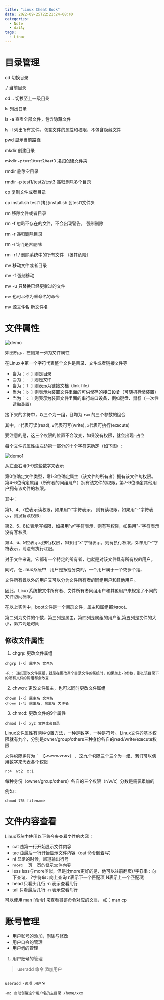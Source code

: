 ```yaml
---
title: "Linux Cheat Book"
date: 2022-09-25T22:21:24+08:00
categories:
  - Note
  - daily
tags:
  - Linux
---
```


# 目录管理

cd  切换目录

./  当前目录

cd ..  切换至上一级目录

ls  列出目录

ls -a 查看全部文件，包含隐藏文件

ls -l 列出所有文件，包含文件的属性和权限，不包含隐藏文件


pwd 显示当前路径

mkdir 创建目录

mkdir -p test1/test2/test3  递归创建文件夹

rmdir 删除空目录

rmdir -p test1/test2/test3  递归删除多个目录

cp  复制文件或者目录

cp install.sh test1  拷贝install.sh 到test1文件夹

rm 移除文件或者目录

rm -f 忽略不存在的文件，不会出现警告， 强制删除

rm -r 递归删除目录

rm -i 询问是否删除

rm -rf /  删除系统中的所有文件 （极其危险）


mv  移动文件或者目录

mv -f 强制移动

mv -u 只替换已经更新过的文件

mv 也可以作为重命名的命令

mv 源文件名 新文件名

# 文件属性

![demo](ROOT.png)

如图所示，左侧第一列为文件属性

在Linux中第一个字符代表整个文件是目录、文件或者链接文件等
 - 当为 `[ d ]` 则是目录
 - 当为 `[ - ]` 则是文件
 - 当为 `[ l ]` 则表示为链接文档（link file）
 - 当为 `[ b ]` 则表示为装置文件里面的可供储存的接口设备（可随机存储装置）
 - 当为 `[ c ]` 则表示为装置文件里面的串行端口设备，例如键盘、鼠标（一次性读取装置）

接下来的字符中，以三个为一组，且均为 `rwx` 的三个参数的组合

其中，` r `代表可读(read), ` w `代表可写(write), ` x `代表可执行(execute)

要注意的是，这三个权限的位置不会改变，如果没有权限，就会出现` - `占位

每个文件的属性由左边第一部分的十个字符来确定（如下图）:

![demo1](rwx.png)

从左至右用0-9这些数字来表示

第0位确定文件类型，第1-3位确定属主（该文件的所有者）拥有该文件的权限。第4-6位确定属组（所有者的同组用户）拥有该文件的权限，第7-9位确定其他用户拥有该文件的权限。

其中：

第1、4、7位表示读权限，如果用"r"字符表示，
则有读权限，如果用"-"字符表示，则没有读权限;

第2、5、8位表示写权限，如果用"w"字符表示，则有写权限，如果用"-"字符表示没有写权限;

第3、6、9位表示可执行权限，如果用"x"字符表示，则有执行权限，如果用"-"字符表示，则没有执行权限。

对于文件来说，它都有一个特定的所有者，也就是对该文件具有所有权的用户。

同时，在Linux系统中，用户是按组分类的，一个用户属于一个或多个组。

文件所有者以外的用户又可以分为文件所有者的同组用户和其他用户。

因此，Linux系统按文件所有者、文件所有者同组用户和其他用户来规定了不同的文件访问权限。

在以上实例中，boot文件是一个目录文件，属主和属组都为root。

第二列为文件的个数，第三列是属主，第四列是属组的用户组,第五列是文件的大小，第六列是时间

## 修改文件属性

1. chgrp: 更改文件属组

```
chgrp [-R] 属主名 文件名

-R : 递归更改文件属组，就是在更改某个目录文件的属组时，如果加上-R参数，那么该目录下的所有文件的属组都会改变

```

2. chwon: 更改文件属主，也可以同时更改文件属组

```
chown [-R] 属主名 文件名
chown [-R] 属主名: 属主名 文件名
```

3. chmod: 更改文件的9个属性

```
chmod [-R] xyz 文件或者目录
```
Linux文件属性有两种设置方法，一种是数字，一种是符号。
Linux文件的基本权限就有九个，分别是owner/group/others三种身份各自的read/write/execute权限

文件权限字符为： 【-rwxrwxrwx】 ，这九个权限三个三个为一组，我们可以使用数字来代表各个权限

```
r:4  w:2  x:1
```

每种身份（owner/group/others）各自的三个权限（r/w/x）分数是需要累加的

例如：

```
chmod 755 filename
```


# 文件内容查看

Linux系统中使用以下命令来查看文件的内容：

* cat 由第一行开始显示文件内容
* tac 由最后一行开始显示文件内容（cat 命令倒着写）
* nl 显示的时候，顺道输出行号
* more 一页一页的显示文件内容
* less less与more类似，但是比more更好的是，他可以往前翻页(/字符串 : 向下查询，  ?字符串 : 向上查询  n表示下一个匹配项  N表示上一个匹配项)
* head 只看头几行 -n 表示查看几行
* tail 只看最后几行 -n 表示查看几行

可以使用 man [命令] 来查看哥哥命令对应的文档， 如：man cp


# 账号管理

* 用户账号的添加，删除与修改
* 用户口令的管理
* 用户组的管理

1. 用户账号的管理

> useradd 命令 添加用户

```shell

useradd -选项 用户名

-m: 自动创建这个用户名的主目录 /home/xxx

```